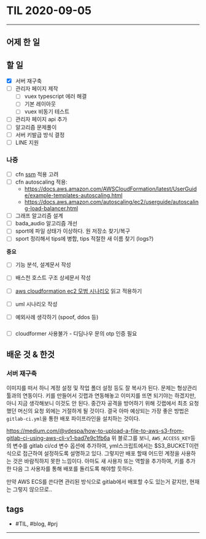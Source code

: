 # TIL 2020-09-05

--------------------------

## 어제 한 일

## 할 일
- [x] 서버 재구축
- [ ] 관리자 페이지 제작
  - [ ] vuex typescript 에러 해결
  - [ ] 기본 레이아웃
  - [ ] vuex 비동기 테스트
- [ ] 관리자 페이지 api 추가
- [ ] 알고리즘 문제풀이
- [ ] 서버 키발급 방식 결정
- [ ] LINE 지원

### 나중
- [ ] cfn [ssm](https://docs.aws.amazon.com/AWSCloudFormation/latest/UserGuide/dynamic-references.html#dynamic-references-ssm-secure-strings) 적용 고려
- [ ] cfn autoscaling 적용:
  - https://docs.aws.amazon.com/AWSCloudFormation/latest/UserGuide/example-templates-autoscaling.html
  - https://docs.aws.amazon.com/autoscaling/ec2/userguide/autoscaling-load-balancer.html
- [ ] 그래프 알고리즘 설계
- [ ] bada_audio 알고리즘 개선
- [ ] sport에 파일 상태가 이상하다. 원 저장소 찾기/복구
- [ ] sport 정리해서 tips에 병합, tips 적절한 새 이름 찾기 (logs?)

**중요**
- [ ] 기능 분석, 설계문서 작성

- [ ] 배스천 호스트 구조 상세문서 작성
- [ ] [aws cloudformation ec2 모범 시나리오](https://aws.amazon.com/ko/blogs/infrastructure-and-automation/best-practices-for-deploying-ec2-instances-with-aws-cloudformation/) 읽고 적용하기

- [ ] uml 시나리오 작성
- [ ] 예외사례 생각하기 (spoof, ddos 등)

### 
- [ ] cloudformer 사용불가 - 디딤나우 문의 otp 인증 필요

## 배운 것 & 한것

### 서버 재구축

이미지를 떠서 하니 계정 설정 및 작업 폴더 설정 등도 잘 복사가 된다. 문제는 형상관리 툴과의 연동이다. 키를 만들어서 깃랩과 연동해놓고 이미지를 뜨면 되기야는 하겠지만, 아니 지금 생각해보니 이것도 안 된다. 중간자 공격을 방어하기 위해 깃랩에서 최초 요청했던 머신의 요청 외에는 거절하게 될 것이다.
결국 아마 예상되는 가장 좋은 방법은 `gitlab-ci.yml`을 통한 배포 파이프라인을 설치하는 것이다.

https://medium.com/@vdespa/how-to-upload-a-file-to-aws-s3-from-gitlab-ci-using-aws-cli-v1-bad7e9c1fb6a
위 블로그를 보니, `AWS_ACCESS_KEY`등의 변수를 gitlab ci/cd 변수 옵션에 추가하여, yml스크립트에서는 $S3_BUCKET이런 식으로 접근하여 설정하도록 설명하고 있다. 그렇지만 배포 할때 어드민 계정을 사용하는 것은 바람직하지 못한 느낌이다. 아마도 새 사용자 또는 역할을 추가하여, 키를 추가한 다음 그 사용자를 통해 배포를 돌리도록 해야할 듯하다.

만약 AWS ECS를 쓴다면 관리된 방식으로 gitlab에서 배포할 수도 있는거 같지만, 현재는 그렇지 않으므로..




## tags
- \#TIL, \#blog, \#prj

--------------------------
